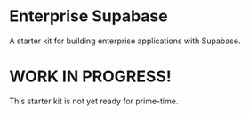 # Enterprise Supabase

A starter kit for building enterprise applications with Supabase.

# WORK IN PROGRESS!

This starter kit is not yet ready for prime-time.